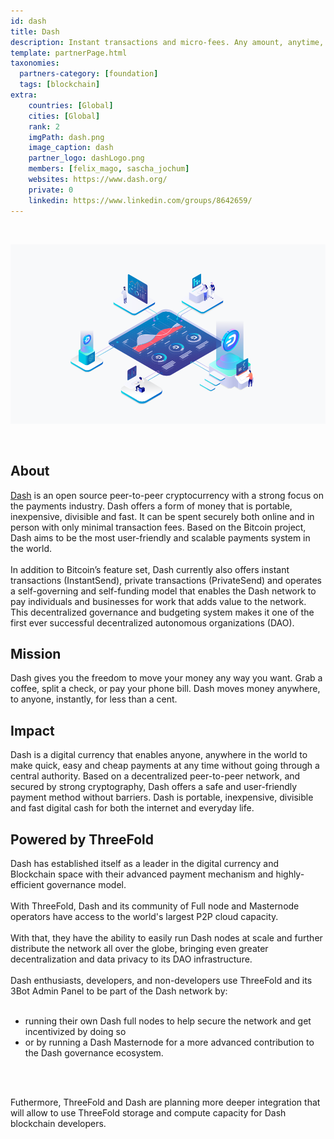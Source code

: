 ```yaml
---
id: dash
title: Dash
description: Instant transactions and micro-fees. Any amount, anytime, anywhere. 
template: partnerPage.html
taxonomies:
  partners-category: [foundation]
  tags: [blockchain]
extra:
    countries: [Global]
    cities: [Global]
    rank: 2
    imgPath: dash.png
    image_caption: dash
    partner_logo: dashLogo.png
    members: [felix_mago, sascha_jochum]
    websites: https://www.dash.org/
    private: 0
    linkedin: https://www.linkedin.com/groups/8642659/
---
```


<br/>

![dash](dash2.png)

<br/>

## About

[Dash](https://www.dash.org) is an open source peer-to-peer cryptocurrency with a strong focus on the payments industry. Dash offers a form of money that is portable, inexpensive, divisible and fast. It can be spent securely both online and in person with only minimal transaction fees. Based on the Bitcoin project, Dash aims to be the most user-friendly and scalable payments system in the world. 
<br/>
<br/>
In addition to Bitcoin’s feature set, Dash currently also offers instant transactions (InstantSend), private transactions (PrivateSend) and operates a self-governing and self-funding model that enables the Dash network to pay individuals and businesses for work that adds value to the network. This decentralized governance and budgeting system makes it one of the first ever successful decentralized autonomous organizations (DAO).

## Mission

Dash gives you the freedom to move your money any way you want. Grab a coffee, split a check, or pay your phone bill. Dash moves money anywhere, to anyone, instantly, for less than a cent.

## Impact

Dash is a digital currency that enables anyone, anywhere in the world to make quick, easy and cheap payments at any time without going through a central authority. Based on a decentralized peer-to-peer network, and secured by strong cryptography, Dash offers a safe and user-friendly payment method without barriers. Dash is portable, inexpensive, divisible and fast digital cash for both the internet and everyday life.

## Powered by ThreeFold

Dash  has established itself as a leader in the digital currency and Blockchain space with their advanced payment mechanism and highly-efficient governance model.
<br/>
<br/>
With ThreeFold, Dash and its community of Full node and Masternode operators have access to the world's largest P2P cloud capacity.
<br/>
<br/>
With that, they have the ability to easily run Dash nodes at scale and further distribute the network all over the globe, bringing even greater decentralization and data privacy to its DAO infrastructure.
<br/>
<br/>
Dash enthusiasts, developers, and non-developers use ThreeFold and its 3Bot Admin Panel to be part of the Dash network by:
<br/>
<br/>
- running their own Dash full nodes to help secure the network and get incentivized by doing so
- or by running a Dash Masternode for a more advanced contribution to the Dash governance ecosystem.
<br/>
<br/> 

Futhermore, ThreeFold and Dash are planning more deeper integration that will allow to use ThreeFold storage and compute capacity for Dash blockchain developers.

<!-- ### Roadmap

- Dec 2020
 - Quick deployment for Dash nodes on ThreeFold capacity
- Q1 2021 
 - Planning of the deeper integration -->


